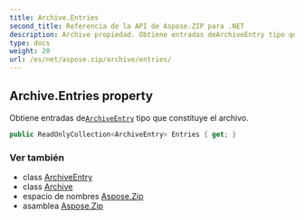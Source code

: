 ```yaml
---
title: Archive.Entries
second_title: Referencia de la API de Aspose.ZIP para .NET
description: Archive propiedad. Obtiene entradas deArchiveEntry tipo que constituye el archivo.
type: docs
weight: 20
url: /es/net/aspose.zip/archive/entries/
---
```

## Archive.Entries property

Obtiene entradas de[`ArchiveEntry`](../../archiveentry/) tipo que constituye el archivo.

```csharp
public ReadOnlyCollection<ArchiveEntry> Entries { get; }
```

### Ver también

* class [ArchiveEntry](../../archiveentry/)
* class [Archive](../)
* espacio de nombres [Aspose.Zip](../../archive/)
* asamblea [Aspose.Zip](../../../)


